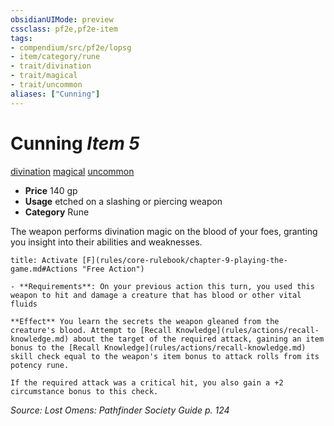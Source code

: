 ```yaml
---
obsidianUIMode: preview
cssclass: pf2e,pf2e-item
tags:
- compendium/src/pf2e/lopsg
- item/category/rune
- trait/divination
- trait/magical
- trait/uncommon
aliases: ["Cunning"]
---
```

# Cunning *Item 5*  
[divination](rules/traits/divination.md)  [magical](rules/traits/magical.md)  [uncommon](rules/traits/uncommon.md)  

- **Price** 140 gp
- **Usage** etched on a slashing or piercing weapon
- **Category** Rune

The weapon performs divination magic on the blood of your foes, granting you insight into their abilities and weaknesses.

```ad-embed-ability
title: Activate [F](rules/core-rulebook/chapter-9-playing-the-game.md#Actions "Free Action")

- **Requirements**: On your previous action this turn, you used this weapon to hit and damage a creature that has blood or other vital fluids

**Effect** You learn the secrets the weapon gleaned from the creature's blood. Attempt to [Recall Knowledge](rules/actions/recall-knowledge.md) about the target of the required attack, gaining an item bonus to the [Recall Knowledge](rules/actions/recall-knowledge.md) skill check equal to the weapon's item bonus to attack rolls from its potency rune.

If the required attack was a critical hit, you also gain a +2 circumstance bonus to this check.
```

*Source: Lost Omens: Pathfinder Society Guide p. 124*